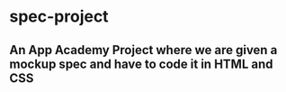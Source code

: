 # spec-project

## An App Academy Project where we are given a mockup spec and have to code it in HTML and CSS

